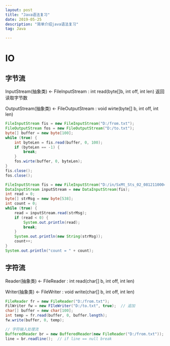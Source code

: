 ```yaml
---
layout: post
title: "Java语法复习"
date: 2019-05-25
description: "简单介绍java语法复习"
tag: Java

---
```


# IO

## 字节流

InputStream(抽象类)  <- FileInputStream : int read(byte[]b, int off, int len) 返回读取字节数

OutputStream(抽象类) <- FileOutputStream : void wirte(byte[] b, int off, int len)

```java
FileInputStream fis = new FileInputStream("D:/from.txt");
FileOutputStream fos = new FileOutputStream("D:/to.txt");
byte[] buffer = new byte[100];
while (true) {
	int byteLen = fis.read(buffer, 0, 100);
	if (byteLen == -1) {
		break;
	}
	fos.wirte(buffer, 0, byteLen);
}
fis.close();
fos.close();
```

```java
FileInputStream fis = new FileInputStream("D:/in/SxMt_Sts_02_0812110004");
DataInputStream inputStream = new DataInputStream(fis);
int read = 0;
byte[] strMsg = new byte[538];
int count = 0;
while (true) {
    read = inputStream.read(strMsg);
    if (read < 0) {
        System.out.println(read);
        break;
    }
    System.out.println(new String(strMsg));
    count++;
}
System.out.println("count = " + count);
```

## 字符流

Reader(抽象类) <- FileReader : int read(char[] b, int off, int len)

Writer(抽象类) <- FileWriter : void write(char[] b, int off, int len)

```java
FileReader fr = new FileReader("D:/from.txt");
FilWriter fw = new FIleWriter("D:/to.txt", true);  // 追加
char[] buffer = new char[100];
int temp = fr.read(buffer, 0, buffer.length);
fw.write(buffer, 0, temp);

// 字符输入处理流
BufferedReader br = new BufferedReader(new FileReader("D:/from.txt"));
line = br.readline();  // if line == null break
```








